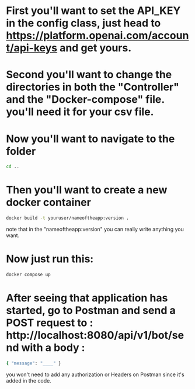 # First you'll want to set the API_KEY in the config class, just head to https://platform.openai.com/account/api-keys and get yours.

# Second you'll want to change the directories in both the "Controller" and the "Docker-compose" file. you'll need it for your csv file.

# Now you'll want to navigate to the folder
```bash
cd ..
```

# Then you'll want to create a new docker container
```bash
docker build -t youruser/nameoftheapp:version .
```
note that in the "nameoftheapp:version" you can really write anything you want.

# Now just run this:
```bash
docker compose up
```

# After seeing that application has started, go to Postman and send a POST request to : http://localhost:8080/api/v1/bot/send with a body :
```bash
{ "message": "____" }
```

you won't need to add any authorization or Headers on Postman since it's added in the code.
